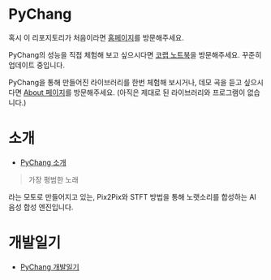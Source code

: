 
# PyChang

혹시 이 리포지토리가 처음이라면 [홈페이지](https://hiyuno.peacht.art/pychang/)를 방문해주세요.

PyChang의 성능을 직접 체험해 보고 싶으시다면 [코랩 노트북](https://colab.research.google.com/drive/1LKcz3YLWOf3flZs11ucIR0EgsdVtmym-?usp=sharing)을 방문해주세요. 꾸준히 업데이트 중입니다.

PyChang을 통해 만들어진 라이브러리를 한번 체험해 보시거나, 데모 곡을 듣고 싶으시다면 [About 페이지](https://hiyuno.peacht.art/pychang/?p=about)를 방문해주세요. (아직은 제대로 된 라이브러리와 프로그램이 없습니다.)

# 소개

* [PyChang 소개](https://hiyuno.peacht.art/pychang/?p=about)

> 가장 평범한 노래

라는 모토로 만들어지고 있는, Pix2Pix와 STFT 방법을 통해 노랫소리를 합성하는 AI 음성 합성 엔진입니다.

# 개발일기

* [PyChang 개발일기](https://hiyuno.peacht.art/pychang/?p=diary)
